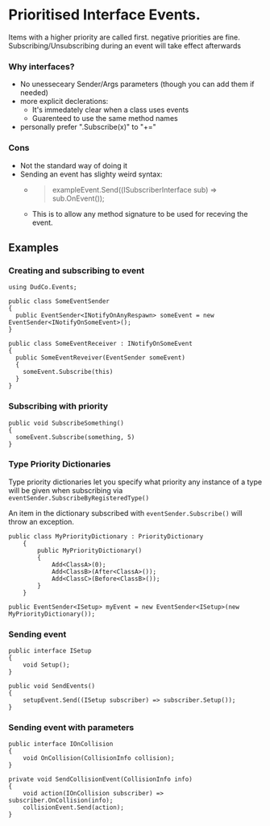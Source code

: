 # Prioritised Interface Events. 
Items with a higher priority are called first. negative priorities are fine.
Subscribing/Unsubscribing during an event will take effect afterwards

### Why interfaces?
- No unesseceary Sender/Args parameters (though you can add them if needed)
- more explicit declerations:
  - It's immedately clear when a class uses events
  - Guarenteed to use the same method names
- personally prefer ".Subscribe(x)" to "+="

### Cons
- Not the standard way of doing it
- Sending an event has slighty weird syntax:
    - >exampleEvent.Send((ISubscriberInterface sub) => sub.OnEvent());
    - This is to allow any method signature to be used for receving the event.


## Examples

### Creating and subscribing to event
```
using DudCo.Events;

public class SomeEventSender
{
  public EventSender<INotifyOnAnyRespawn> someEvent = new EventSender<INotifyOnSomeEvent>();
}

public class SomeEventReceiver : INotifyOnSomeEvent
{
  public SomeEventReveiver(EventSender someEvent)
  {
    someEvent.Subscribe(this)
  }
}
```

### Subscribing with priority
```
public void SubscribeSomething()
{
  someEvent.Subscribe(something, 5)
}
```

### Type Priority Dictionaries
Type priority dictionaries let you specify what priority any instance of a type will be given when subscribing via ``eventSender.SubscribeByRegisteredType()``

An item in the dictionary subscribed with ``eventSender.Subscribe()`` will throw an exception.

```   
public class MyPriorityDictionary : PriorityDictionary
    {
        public MyPriorityDictionary()
        {
            Add<ClassA>(0);
            Add<ClassB>(After<ClassA>());
            Add<ClassC>(Before<ClassB>());
        }
    }
```

```
public EventSender<ISetup> myEvent = new EventSender<ISetup>(new MyPriorityDictionary());
```

### Sending event
```
public interface ISetup
{
    void Setup();
}

public void SendEvents()
{ 
    setupEvent.Send((ISetup subscriber) => subscriber.Setup());
}
```

### Sending event with parameters 
``` 
public interface IOnCollision
{
    void OnCollision(CollisionInfo collision);
}

private void SendCollisionEvent(CollisionInfo info)
{
    void action(IOnCollision subscriber) => subscriber.OnCollision(info);
    collisionEvent.Send(action);
}
```
